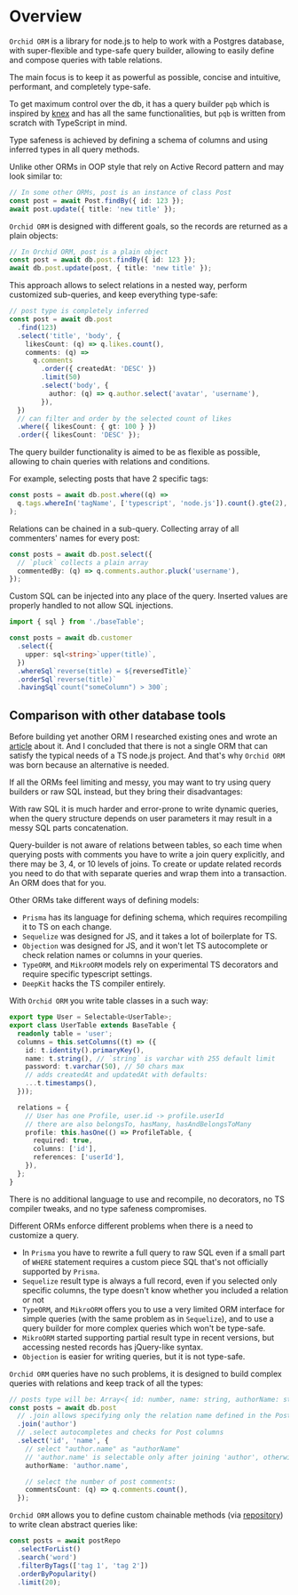 # Overview

`Orchid ORM` is a library for node.js to help to work with a Postgres database,
with super-flexible and type-safe query builder,
allowing to easily define and compose queries with table relations.

The main focus is to keep it as powerful as possible, concise and intuitive, performant, and completely type-safe.

To get maximum control over the db, it has a query builder `pqb` which is inspired by [knex](http://knexjs.org/) and has all the same functionalities,
but `pqb` is written from scratch with TypeScript in mind.

Type safeness is achieved by defining a schema of columns and using inferred types in all query methods.

Unlike other ORMs in OOP style that rely on Active Record pattern and may look similar to:

```ts
// In some other ORMs, post is an instance of class Post
const post = await Post.findBy({ id: 123 });
await post.update({ title: 'new title' });
```

`Orchid ORM` is designed with different goals, so the records are returned as a plain objects:

```ts
// In Orchid ORM, post is a plain object
const post = await db.post.findBy({ id: 123 });
await db.post.update(post, { title: 'new title' });
```

This approach allows to select relations in a nested way, perform customized sub-queries, and keep everything type-safe:

```ts
// post type is completely inferred
const post = await db.post
  .find(123)
  .select('title', 'body', {
    likesCount: (q) => q.likes.count(),
    comments: (q) =>
      q.comments
        .order({ createdAt: 'DESC' })
        .limit(50)
        .select('body', {
          author: (q) => q.author.select('avatar', 'username'),
        }),
  })
  // can filter and order by the selected count of likes
  .where({ likesCount: { gt: 100 } })
  .order({ likesCount: 'DESC' });
```

The query builder functionality is aimed to be as flexible as possible, allowing to chain queries with relations and conditions.

For example, selecting posts that have 2 specific tags:

```ts
const posts = await db.post.where((q) =>
  q.tags.whereIn('tagName', ['typescript', 'node.js']).count().gte(2),
);
```

Relations can be chained in a sub-query.
Collecting array of all commenters' names for every post:

```ts
const posts = await db.post.select({
  // `pluck` collects a plain array
  commentedBy: (q) => q.comments.author.pluck('username'),
});
```

Custom SQL can be injected into any place of the query.
Inserted values are properly handled to not allow SQL injections.

<!-- prettier-ignore-start -->

```ts
import { sql } from './baseTable';

const posts = await db.customer
  .select({
    upper: sql<string>`upper(title)`,
  })
  .whereSql`reverse(title) = ${reversedTitle}`
  .orderSql`reverse(title)`
  .havingSql`count("someColumn") > 300`;
```

<!-- prettier-ignore-end -->

## Comparison with other database tools

Before building yet another ORM I researched existing ones and wrote an [article](https://romeerez.hashnode.dev/nodejs-orms-overview-and-comparison) about it.
And I concluded that there is not a single ORM that can satisfy the typical needs of a TS node.js project.
And that's why `Orchid ORM` was born because an alternative is needed.

If all the ORMs feel limiting and messy, you may want to try using query builders or raw SQL instead, but they bring their disadvantages:

With raw SQL it is much harder and error-prone to write dynamic queries, when the query structure depends on user parameters it may result in a messy SQL parts concatenation.

Query-builder is not aware of relations between tables, so each time when querying posts with comments you have to write a join query explicitly, and there may be 3, 4, or 10 levels of joins.
To create or update related records you need to do that with separate queries and wrap them into a transaction.
An ORM does that for you.

Other ORMs take different ways of defining models:

- `Prisma` has its language for defining schema, which requires recompiling it to TS on each change.
- `Sequelize` was designed for JS, and it takes a lot of boilerplate for TS.
- `Objection` was designed for JS, and it won't let TS autocomplete or check relation names or columns in your queries.
- `TypeORM`, and `MikroORM` models rely on experimental TS decorators and require specific typescript settings.
- `DeepKit` hacks the TS compiler entirely.

With `Orchid ORM` you write table classes in a such way:

```ts
export type User = Selectable<UserTable>;
export class UserTable extends BaseTable {
  readonly table = 'user';
  columns = this.setColumns((t) => ({
    id: t.identity().primaryKey(),
    name: t.string(), // `string` is varchar with 255 default limit
    password: t.varchar(50), // 50 chars max
    // adds createdAt and updatedAt with defaults:
    ...t.timestamps(),
  }));

  relations = {
    // User has one Profile, user.id -> profile.userId
    // there are also belongsTo, hasMany, hasAndBelongsToMany
    profile: this.hasOne(() => ProfileTable, {
      required: true,
      columns: ['id'],
      references: ['userId'],
    }),
  };
}
```

There is no additional language to use and recompile, no decorators, no TS compiler tweaks, and no type safeness compromises.

Different ORMs enforce different problems when there is a need to customize a query.

- In `Prisma` you have to rewrite a full query to raw SQL even if a small part of `WHERE` statement requires a custom piece SQL that's not officially supported by `Prisma`.
- `Sequelize` result type is always a full record, even if you selected only specific columns, the type doesn't know whether you included a relation or not
- `TypeORM`, and `MikroORM` offers you to use a very limited ORM interface for simple queries (with the same problem as in `Sequelize`), and to use a query builder for more complex queries which won't be type-safe.
- `MikroORM` started supporting partial result type in recent versions, but accessing nested records has jQuery-like syntax.
- `Objection` is easier for writing queries, but it is not type-safe.

`Orchid ORM` queries have no such problems, it is designed to build complex queries with relations and keep track of all the types:

```ts
// posts type will be: Array<{ id: number, name: string, authorName: string, commentsCount: number }>
const posts = await db.post
  // .join allows specifying only the relation name defined in the Post table
  .join('author')
  // .select autocompletes and checks for Post columns
  .select('id', 'name', {
    // select "author.name" as "authorName"
    // 'author.name' is selectable only after joining 'author', otherwise compilation error
    authorName: 'author.name',

    // select the number of post comments:
    commentsCount: (q) => q.comments.count(),
  });
```

`Orchid ORM` allows you to define custom chainable methods (via [repository](/guide/repo)) to write clean abstract queries like:

```ts
const posts = await postRepo
  .selectForList()
  .search('word')
  .filterByTags(['tag 1', 'tag 2'])
  .orderByPopularity()
  .limit(20);
```
